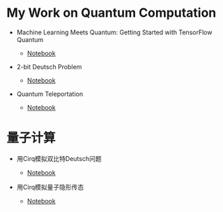 # My Work on Quantum Computation

* Machine Learning Meets Quantum: Getting Started with TensorFlow Quantum
  * [Notebook](https://github.com/zhoupingjay/quantum/blob/main/Getting-Started-With-TensorFlow-Quantum.ipynb)

* 2-bit Deutsch Problem
  * [Notebook](https://github.com/zhoupingjay/quantum/blob/main/2-bit-Deutsch-Problem.ipynb)

* Quantum Teleportation
  * [Notebook](https://github.com/zhoupingjay/quantum/blob/main/Quantum-Teleportation.ipynb)

# 量子计算

* 用Cirq模拟双比特Deutsch问题
  * [Notebook](https://github.com/zhoupingjay/quantum/blob/main/2-bit-Deutsch-Problem.ipynb)

* 用Cirq模拟量子隐形传态
  * [Notebook](https://github.com/zhoupingjay/quantum/blob/main/Quantum-Teleportation.ipynb)
